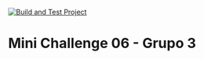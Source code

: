 [![Build and Test Project](https://github.com/enrique-sem-h/Mini06/actions/workflows/BuildApp.yaml/badge.svg)](https://github.com/enrique-sem-h/Mini06/actions/workflows/BuildApp.yaml)

# Mini Challenge 06 - Grupo 3
